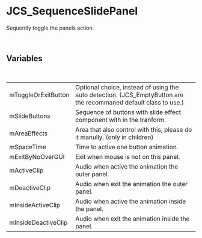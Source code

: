 <div id="content-header">
  <h1>JCS_SequenceSlidePanel</h1>
</div>

<p>
  Sequently toggle the panels action.
</p>


<br/>
<h2>Variables</h2>
<br/>

<table>
  <tr>
    <td>mToggleOrExitButton</td>
    <td>
      Optional choice, instead of using the auto detection. (JCS_EmptyButton
      are the recommaned default class to use.)
    </td>
  </tr>
  <tr>
    <td>mSlideButtons</td>
    <td>Sequence of buttons with slide effect component with in the tranform.</td>
  </tr>
  <tr>
    <td>mAreaEffects</td>
    <td>Area that also control with this, please do it manully. (only in children)</td>
  </tr>
  <tr>
    <td>mSpaceTime</td>
    <td>Time to active one button animation.</td>
  </tr>
  <tr>
    <td>mExitByNoOverGUI</td>
    <td>Exit when mouse is not on this panel.</td>
  </tr>
  <tr>
    <td>mActiveClip</td>
    <td>Audio when active the animation the outer panel.</td>
  </tr>
  <tr>
    <td>mDeactiveClip</td>
    <td>Audio when exit the animation the outer panel.</td>
  </tr>
  <tr>
    <td>mInsideActiveClip</td>
    <td>Audio when active the animation inside the panel.</td>
  </tr>
  <tr>
    <td>mInsideDeactiveClip</td>
    <td>Audio when exit the animation inside the panel.</td>
  </tr>
</table>
